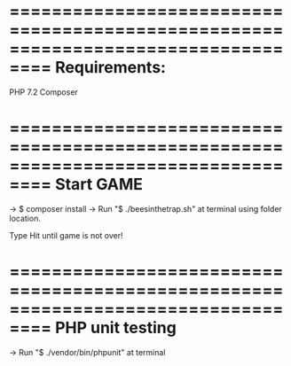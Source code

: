 ==================================================================================
Requirements:
==================================================================================
PHP 7.2
Composer

==================================================================================
Start GAME
==================================================================================
-> $ composer install
-> Run "$ ./beesinthetrap.sh" at terminal using folder location.

Type Hit until game is not over!

==================================================================================
PHP unit testing
==================================================================================

-> Run "$ ./vendor/bin/phpunit" at terminal 